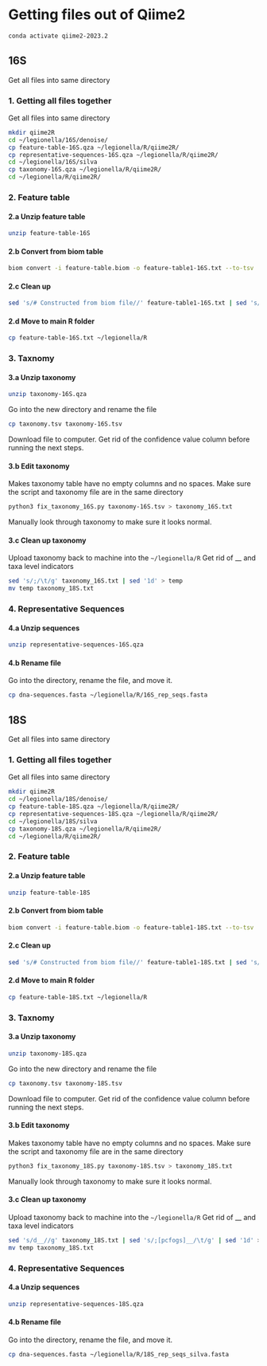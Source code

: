 # Getting files out of Qiime2
```bash
conda activate qiime2-2023.2
```
## 16S
Get all files into same directory
### 1. Getting all files together
Get all files into same directory
```bash
mkdir qiime2R
cd ~/legionella/16S/denoise/
cp feature-table-16S.qza ~/legionella/R/qiime2R/
cp representative-sequences-16S.qza ~/legionella/R/qiime2R/
cd ~/legionella/16S/silva
cp taxonomy-16S.qza ~/legionella/R/qiime2R/
cd ~/legionella/R/qiime2R/
```
### 2. Feature table
#### 2.a Unzip feature table
```bash
unzip feature-table-16S
```
#### 2.b Convert from biom table
```bash
biom convert -i feature-table.biom -o feature-table1-16S.txt --to-tsv
```
#### 2.c Clean up
```bash
sed 's/# Constructed from biom file//' feature-table1-16S.txt | sed 's/#OTU ID/OTU/' | sed '1d' > feature-table-16S.txt 
```
#### 2.d Move to main R folder
```bash
cp feature-table-16S.txt ~/legionella/R
```
### 3. Taxnomy
#### 3.a Unzip taxonomy
```bash
unzip taxonomy-16S.qza
```
Go into the new directory and rename the file
```bash
cp taxonomy.tsv taxonomy-16S.tsv
```
Download file to computer. Get rid of the confidence value column before running the next steps.
#### 3.b Edit taxonomy
Makes taxonomy table have no empty columns and no spaces. Make sure the script and taxonomy file are in the same directory
```bash
python3 fix_taxonomy_16S.py taxonomy-16S.tsv > taxonomy_16S.txt

```
Manually look through taxonomy to make sure it looks normal.
#### 3.c Clean up taxonomy
Upload taxonomy back to machine into the `~/legionella/R`
Get rid of __ and taxa level indicators
```bash
sed 's/;/\t/g' taxonomy_16S.txt | sed '1d' > temp
mv temp taxonomy_18S.txt
```
### 4. Representative Sequences
#### 4.a Unzip sequences
```bash
unzip representative-sequences-16S.qza
```
#### 4.b Rename file
Go into the directory, rename the file, and move it.
```bash
cp dna-sequences.fasta ~/legionella/R/16S_rep_seqs.fasta
```

## 18S
Get all files into same directory
### 1. Getting all files together
Get all files into same directory
```bash
mkdir qiime2R
cd ~/legionella/18S/denoise/
cp feature-table-18S.qza ~/legionella/R/qiime2R/
cp representative-sequences-18S.qza ~/legionella/R/qiime2R/
cd ~/legionella/18S/silva
cp taxonomy-18S.qza ~/legionella/R/qiime2R/
cd ~/legionella/R/qiime2R/
```
### 2. Feature table
#### 2.a Unzip feature table
```bash
unzip feature-table-18S
```
#### 2.b Convert from biom table
```bash
biom convert -i feature-table.biom -o feature-table1-18S.txt --to-tsv
```
#### 2.c Clean up
```bash
sed 's/# Constructed from biom file//' feature-table1-18S.txt | sed 's/#OTU ID/OTU/' | sed '1d' > feature-table-18S.txt 
```
#### 2.d Move to main R folder
```bash
cp feature-table-18S.txt ~/legionella/R
```
### 3. Taxnomy
#### 3.a Unzip taxonomy
```bash
unzip taxonomy-18S.qza
```
Go into the new directory and rename the file
```bash
cp taxonomy.tsv taxonomy-18S.tsv
```
Download file to computer. Get rid of the confidence value column before running the next steps.
#### 3.b Edit taxonomy
Makes taxonomy table have no empty columns and no spaces. Make sure the script and taxonomy file are in the same directory
```bash
python3 fix_taxonomy_18S.py taxonomy-18S.tsv > taxonomy_18S.txt

```
Manually look through taxonomy to make sure it looks normal.
#### 3.c Clean up taxonomy
Upload taxonomy back to machine into the `~/legionella/R`
Get rid of __ and taxa level indicators
```bash
sed 's/d__//g' taxonomy_18S.txt | sed 's/;[pcfogs]__/\t/g' | sed '1d' > temp
mv temp taxonomy_18S.txt
```
### 4. Representative Sequences
#### 4.a Unzip sequences
```bash
unzip representative-sequences-18S.qza
```
#### 4.b Rename file
Go into the directory, rename the file, and move it.
```bash
cp dna-sequences.fasta ~/legionella/R/18S_rep_seqs_silva.fasta
```











